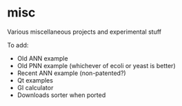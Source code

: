 # misc
Various miscellaneous projects and experimental stuff

To add:
- Old ANN example
- Old PNN example (whichever of ecoli or yeast is better)
- Recent ANN example (non-patented?)
- Qt examples
- GI calculator
- Downloads sorter when ported
